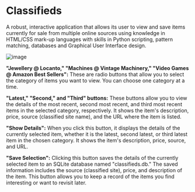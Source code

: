 # Classifieds

A robust, interactive application that allows its user to view and save items currently for sale from multiple online sources using knowledge in HTML/CSS mark-up languages with skills in Python scripting, pattern matching, databases and Graphical User Interface design.

![image](https://github.com/Mohamad11Dab/Classifieds/assets/114811082/d193b1d4-fe68-49e3-adc1-242c08d28d4b)


 **"Jewellery @ Locanto," "Machines @ Vintage Machinery," "Video Games @ Amazon Best Sellers":**
These are radio buttons that allow you to select the category of items you want to view. You can choose one category at a time.

 **"Latest," "Second," and "Third" buttons:**
 These buttons allow you to view the details of the most recent, second most recent, and third most recent items in the selected category, respectively. It shows the item's description, price, source (classified site name), and the URL where the item is listed.
 
**"Show Details":**
   When you click this button, it displays the details of the currently selected item, whether it is the latest, second latest, or third latest item in the chosen category. It shows the item's description, price, source, and URL.

**"Save Selection":**
   Clicking this button saves the details of the currently selected item to an SQLite database named "classifieds.db." The saved information includes the source (classified site), price, and description of the item. This button allows you to keep a record of the items you find interesting or want to revisit later.



